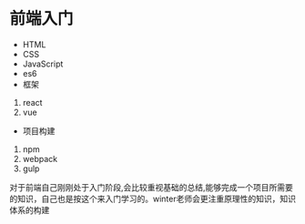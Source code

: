 # 前端入门

* HTML
* CSS
* JavaScript
* es6
* 框架
 1. react
 2. vue
* 项目构建
 1. npm
 2. webpack
 3. gulp

对于前端自己刚刚处于入门阶段,会比较重视基础的总结,能够完成一个项目所需要的知识，自己也是按这个来入门学习的。winter老师会更注重原理性的知识，知识体系的构建